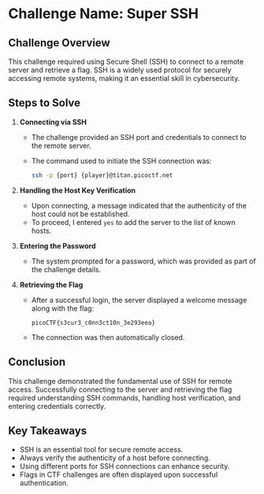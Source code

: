 # Challenge Name: Super SSH

## Challenge Overview

This challenge required using Secure Shell (SSH) to connect to a remote server and retrieve a flag. SSH is a widely used protocol for securely accessing remote systems, making it an essential skill in cybersecurity.

## Steps to Solve

1. **Connecting via SSH**

   - The challenge provided an SSH port and credentials to connect to the remote server.
   - The command used to initiate the SSH connection was:

     ```bash
     ssh -p {port} {player}@titan.picoctf.net
     ```

2. **Handling the Host Key Verification**

   - Upon connecting, a message indicated that the authenticity of the host could not be established.
   - To proceed, I entered `yes` to add the server to the list of known hosts.

3. **Entering the Password**

   - The system prompted for a password, which was provided as part of the challenge details.

4. **Retrieving the Flag**
   - After a successful login, the server displayed a welcome message along with the flag:

     ```
     picoCTF{s3cur3_c0nn3ct10n_3e293eea}
     ```

   - The connection was then automatically closed.

## Conclusion

This challenge demonstrated the fundamental use of SSH for remote access. Successfully connecting to the server and retrieving the flag required understanding SSH commands, handling host verification, and entering credentials correctly.

## Key Takeaways

- SSH is an essential tool for secure remote access.
- Always verify the authenticity of a host before connecting.
- Using different ports for SSH connections can enhance security.
- Flags in CTF challenges are often displayed upon successful authentication.
